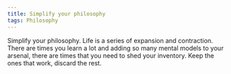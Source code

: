 ```yaml
---
title: Simplify your philosophy
tags: Philosophy
---
```

Simplify your philosophy. Life is a series of expansion and contraction. There are times you learn a lot and adding so many mental models to your arsenal, there are times that you need to shed your inventory. Keep the ones that work, discard the rest.

